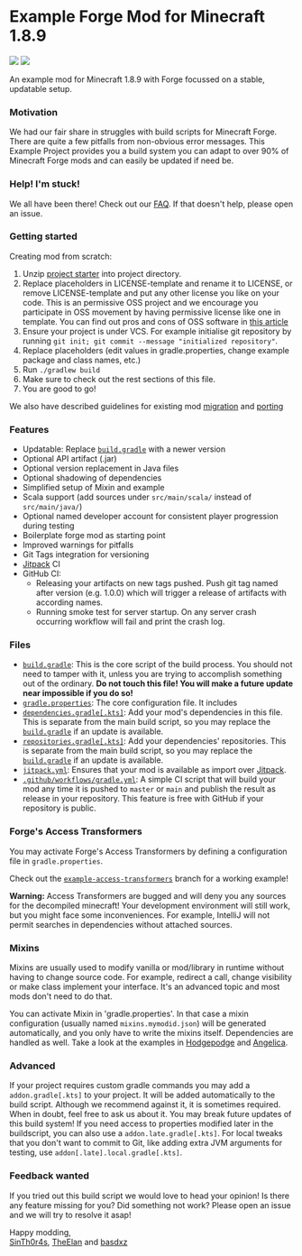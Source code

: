 # Example Forge Mod for Minecraft 1.8.9

[![](https://jitpack.io/v/GTNewHorizons/ExampleMod1.7.10.svg)](https://jitpack.io/#GTNewHorizons/ExampleMod1.7.10)
[![](https://github.com/GTNewHorizons/ExampleMod1.7.10/actions/workflows/build-and-test.yml/badge.svg)](https://github.com/GTNewHorizons/ExampleMod1.7.10/actions/workflows/build-and-test.yml)

An example mod for Minecraft 1.8.9 with Forge focussed on a stable, updatable setup.

### Motivation

We had our fair share in struggles with build scripts for Minecraft Forge. There are quite a few pitfalls from non-obvious error messages. This Example Project provides you a build system you can adapt to over 90% of Minecraft Forge mods and can easily be updated if need be.

### Help! I'm stuck!

We all have been there! Check out our [FAQ](https://github.com/GTNewHorizons/ExampleMod1.7.10/blob/main/docs/FAQ.md). If that doesn't help, please open an issue.

### Getting started

Creating mod from scratch:
1. Unzip [project starter](https://github.com/GTNewHorizons/ExampleMod1.7.10/releases/download/master-packages/starter.zip) into project directory.
2. Replace placeholders in LICENSE-template and rename it to LICENSE, or remove LICENSE-template and put any other license you like on your code. This is an permissive OSS project and we encourage you participate in OSS movement by having permissive license like one in template. You can find out pros and cons of OSS software in [this article](https://www.freecodecamp.org/news/what-is-great-about-developing-open-source-and-what-is-not/)
3. Ensure your project is under VCS. For example initialise git repository by running `git init; git commit --message "initialized repository"`.
4. Replace placeholders (edit values in gradle.properties, change example package and class names, etc.)
5. Run `./gradlew build`
6. Make sure to check out the rest sections of this file.
7. You are good to go!

We also have described guidelines for existing mod [migration](docs/migration.md) and [porting](docs/porting.md)

### Features

 - Updatable: Replace [`build.gradle`](https://github.com/GTNewHorizons/ExampleMod1.7.10/blob/main/build.gradle) with a newer version
 - Optional API artifact (.jar)
 - Optional version replacement in Java files
 - Optional shadowing of dependencies
 - Simplified setup of Mixin and example
 - Scala support (add sources under `src/main/scala/` instead of `src/main/java/`)
 - Optional named developer account for consistent player progression during testing
 - Boilerplate forge mod as starting point
 - Improved warnings for pitfalls
 - Git Tags integration for versioning
 - [Jitpack](https://jitpack.io) CI
 - GitHub CI:
   - Releasing your artifacts on new tags pushed. Push git tag named after version (e.g. 1.0.0) which will trigger a release of artifacts with according names.
   - Running smoke test for server startup. On any server crash occurring workflow will fail and print the crash log.

### Files
 - [`build.gradle`](https://github.com/GTNewHorizons/ExampleMod1.7.10/blob/main/build.gradle): This is the core script of the build process. You should not need to tamper with it, unless you are trying to accomplish something out of the ordinary. __Do not touch this file! You will make a future update near impossible if you do so!__
 - [`gradle.properties`](https://github.com/GTNewHorizons/ExampleMod1.7.10/blob/main/gradle.properties): The core configuration file. It includes
 - [`dependencies.gradle[.kts]`](https://github.com/GTNewHorizons/ExampleMod1.7.10/blob/main/dependencies.gradle): Add your mod's dependencies in this file. This is separate from the main build script, so you may replace the [`build.gradle`](https://github.com/SinTh0r4s/ExampleMod1.7.10/blob/main/build.gradle) if an update is available.
 - [`repositories.gradle[.kts]`](https://github.com/GTNewHorizons/ExampleMod1.7.10/blob/main/repositories.gradle): Add your dependencies' repositories. This is separate from the main build script, so you may replace the [`build.gradle`](https://github.com/SinTh0r4s/ExampleMod1.7.10/blob/main/build.gradle) if an update is available.
 - [`jitpack.yml`](https://github.com/GTNewHorizons/ExampleMod1.7.10/blob/main/jitpack.yml): Ensures that your mod is available as import over [Jitpack](https://jitpack.io).
 - [`.github/workflows/gradle.yml`](https://github.com/GTNewHorizons/ExampleMod1.7.10/blob/main/.github/workflows/gradle.yml): A simple CI script that will build your mod any time it is pushed to `master` or `main` and publish the result as release in your repository. This feature is free with GitHub if your repository is public.

### Forge's Access Transformers

You may activate Forge's Access Transformers by defining a configuration file in `gradle.properties`.

Check out the [`example-access-transformers`](https://github.com/GTNewHorizons/ExampleMod1.7.10/tree/example-access-transformers) branch for a working example!

__Warning:__ Access Transformers are bugged and will deny you any sources for the decompiled minecraft! Your development environment will still work, but you might face some inconveniences. For example, IntelliJ will not permit searches in dependencies without attached sources.

### Mixins

Mixins are usually used to modify vanilla or mod/library in runtime without having to change source code. For example, redirect a call, change visibility or make class implement your interface. It's an advanced topic and most mods don't need to do that.

You can activate Mixin in 'gradle.properties'. In that case a mixin configuration (usually named `mixins.mymodid.json`) will be generated automatically, and you only have to write the mixins itself. Dependencies are handled as well.
Take a look at the examples in [Hodgepodge](https://github.com/GTNewHorizons/Hodgepodge/) and [Angelica](https://github.com/GTNewHorizons/Angelica/pull/8).

### Advanced

If your project requires custom gradle commands you may add a `addon.gradle[.kts]` to your project. It will be added automatically to the build script. Although we recommend against it, it is sometimes required. When in doubt, feel free to ask us about it. You may break future updates of this build system!
If you need access to properties modified later in the buildscript, you can also use a `addon.late.gradle[.kts]`.
For local tweaks that you don't want to commit to Git, like adding extra JVM arguments for testing, use `addon[.late].local.gradle[.kts]`.

### Feedback wanted

If you tried out this build script we would love to head your opinion! Is there any feature missing for you? Did something not work? Please open an issue and we will try to resolve it asap!

Happy modding, \
[SinTh0r4s](https://github.com/SinTh0r4s), [TheElan](https://github.com/TheElan) and [basdxz](https://github.com/basdxz)
